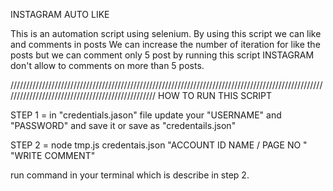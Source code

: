INSTAGRAM AUTO LIKE 


This is an automation script using selenium. By using this script we can like and comments in posts We can increase the number of iteration for like the posts but we can comment only 5 post by running this script INSTAGRAM don't allow to comments on more than 5 posts.

/////////////////////////////////////////////////////////////////////////////////////////////////////////////////////////////////////////////////
 HOW TO RUN THIS SCRIPT

STEP 1 = in "credentials.jason" file update your "USERNAME" and "PASSWORD" and save it or save as "credentails.json" 

STEP 2 = node tmp.js credentais.json "ACCOUNT ID NAME / PAGE NO " "WRITE COMMENT"

run command in your terminal which is describe in step 2.
